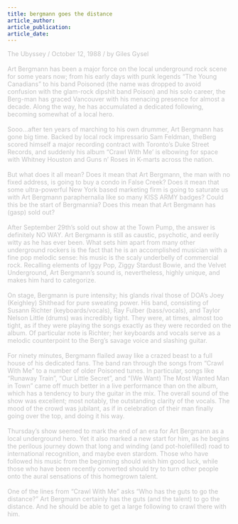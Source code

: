 ```yaml
---
title: bergmann goes the distance
article_author: 
article_publication: 
article_date: 
---
```

<span style="color: #c0c0c0">The Ubyssey / October 12, 1988 / by Giles Gysel<br /><br />Art Bergmann has been a major force on the local underground rock scene for some years now; from his early days with punk legends &ldquo;The Young Canadians&rdquo; to his band Poisoned (the name was dropped to avoid confusion with the glam-rock dipshit band Poison) and his solo career, the Berg-man has graced Vancouver with his menacing presence for almost a decade. Along the way, he has accumulated a dedicated following, becoming somewhat of a local hero.<br /><br />Sooo&hellip;after ten years of marching to his own drummer, Art Bergmann has gone big time. Backed by local rock impressario Sam Feldman, theBerg scored himself a major recording contract with Toronto&rsquo;s Duke Street Records, and suddenly his album &ldquo;Crawl With Me&rsquo; is elbowing for space with Whitney Houston and Guns n&rsquo; Roses in K-marts across the nation.<br /><br />But what does it all mean? Does it mean that Art Bergmann, the man with no fixed address, is going to buy a condo in False Creek? Does it mean that some ultra-powerful New York based marketing firm is going to saturate us with Art Bergmann paraphernalia like so many KISS ARMY badges? Could this be the start of Bergmannia? Does this mean that Art Bergmann has (gasp) sold out?<br /><br />After September 29th&rsquo;s sold out show at the Town Pump, the answer is definitely NO WAY. Art Bergmann is still as caustic, psychotic, and eerily witty as he has ever been. What sets him apart from many other underground rockers is the fact that he is an accomplished musician with a fine pop melodic sense: his music is the scaly underbelly of commercial rock. Recalling elements of Iggy Pop, Ziggy Stardust Bowie, and the Velvet Underground, Art Bergmann&rsquo;s sound is, nevertheless, highly unique, and makes him hard to categorize.<br /><br />On stage, Bergmann is pure intensity; his glands rival those of DOA&rsquo;s Joey (Keighley) Shithead for pure sweating power. His band, consisting of Susann Richter (keyboards/vocals), Ray Fulber (bass/vocals), and Taylor Nelson Little (drums) was incredibly tight. They were, at times, almost too tight, as if they were playing the songs exactly as they were recorded on the album. Of particular note is Richter; her keyboards and vocals serve as a melodic counterpoint to the Berg&rsquo;s savage voice and slashing guitar.<br /><br />For ninety minutes, Bergmann flailed away like a crazed beast to a full house of his dedicated fans. The band ran through the songs from &ldquo;Crawl With Me&rdquo; to a number of older Poisoned tunes. In particular, songs like &ldquo;Runaway Train&rdquo;, &ldquo;Our Little Secret&rdquo;, and &ldquo;(We Want) The Most Wanted Man in Town&rdquo; came off much better in a live performance than on the album, which has a tendency to bury the guitar in the mix. The overall sound of the show was excellent; most notably, the outstanding clarity of the vocals. The mood of the crowd was jubilant, as if in celebration of their man finally going over the top, and doing it his way.<br /><br />Thursday&rsquo;s show seemed to mark the end of an era for Art Bergmann as a local underground hero. Yet it also marked a new start for him, as he begins the perilous journey down that long and winding (and pot-holefilled) road to international recognition, and maybe even stardom. Those who have followed his music from the beginning should wish him good luck, while those who have been recently converted should try to turn other people onto the aural sensations of this homegrown talent.<br /><br />One of the lines from &ldquo;Crawl With Me&rdquo; asks &ldquo;Who has the guts to go the distance?&rdquo; Art Bergmann certainly has the guts (and the talent) to go the distance. And he should be able to get a large following to crawl there with him.<br /></span><br /><!--StartFragment--><!--EndFragment-->
